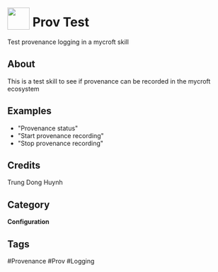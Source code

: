 # <img src="https://raw.githack.com/FortAwesome/Font-Awesome/master/svgs/solid/history.svg" card_color="#FFFC87" width="50" height="50" style="vertical-align:bottom"/> Prov Test
Test provenance logging in a mycroft skill

## About
This is a test skill to see if provenance can be recorded in the mycroft ecosystem

## Examples
* "Provenance status"
* "Start provenance recording"
* "Stop provenance recording"

## Credits
Trung Dong Huynh

## Category
**Configuration**

## Tags
#Provenance
#Prov
#Logging

